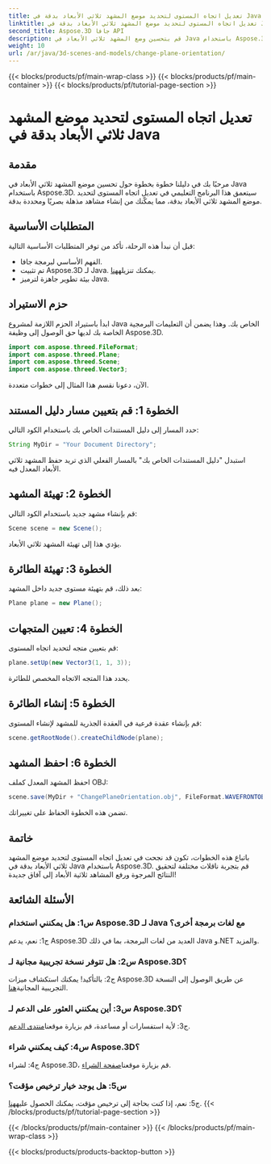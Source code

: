 ```yaml
---
title: تعديل اتجاه المستوى لتحديد موضع المشهد ثلاثي الأبعاد بدقة في Java
linktitle: تعديل اتجاه المستوى لتحديد موضع المشهد ثلاثي الأبعاد بدقة في Java
second_title: Aspose.3D جافا API
description: قم بتحسين وضع المشهد ثلاثي الأبعاد في Java باستخدام Aspose.3D. تعديل اتجاه الطائرة للتأكد من دقتها. قم بالتنزيل الآن للحصول على تجربة بصرية آسرة.
weight: 10
url: /ar/java/3d-scenes-and-models/change-plane-orientation/
---
```


{{< blocks/products/pf/main-wrap-class >}}
{{< blocks/products/pf/main-container >}}
{{< blocks/products/pf/tutorial-page-section >}}

# تعديل اتجاه المستوى لتحديد موضع المشهد ثلاثي الأبعاد بدقة في Java

## مقدمة

مرحبًا بك في دليلنا خطوة بخطوة حول تحسين موضع المشهد ثلاثي الأبعاد في Java باستخدام Aspose.3D. سيتعمق هذا البرنامج التعليمي في تعديل اتجاه المستوى لتحديد موضع المشهد ثلاثي الأبعاد بدقة، مما يمكّنك من إنشاء مشاهد مذهلة بصريًا ومحددة بدقة.

## المتطلبات الأساسية

قبل أن نبدأ هذه الرحلة، تأكد من توفر المتطلبات الأساسية التالية:

- الفهم الأساسي لبرمجة جافا.
- تم تثبيت Aspose.3D لـ Java. يمكنك تنزيله[هنا](https://releases.aspose.com/3d/java/).
- بيئة تطوير جاهزة لترميز Java.

## حزم الاستيراد

ابدأ باستيراد الحزم اللازمة لمشروع Java الخاص بك. وهذا يضمن أن التعليمات البرمجية الخاصة بك لديها حق الوصول إلى وظيفة Aspose.3D. 

```java
import com.aspose.threed.FileFormat;
import com.aspose.threed.Plane;
import com.aspose.threed.Scene;
import com.aspose.threed.Vector3;
```

الآن، دعونا نقسم هذا المثال إلى خطوات متعددة.

## الخطوة 1: قم بتعيين مسار دليل المستند

حدد المسار إلى دليل المستندات الخاص بك باستخدام الكود التالي:

```java
String MyDir = "Your Document Directory";
```

استبدل "دليل المستندات الخاص بك" بالمسار الفعلي الذي تريد حفظ المشهد ثلاثي الأبعاد المعدل فيه.

## الخطوة 2: تهيئة المشهد

قم بإنشاء مشهد جديد باستخدام الكود التالي:

```java
Scene scene = new Scene();
```

يؤدي هذا إلى تهيئة المشهد ثلاثي الأبعاد.

## الخطوة 3: تهيئة الطائرة

بعد ذلك، قم بتهيئة مستوى جديد داخل المشهد:

```java
Plane plane = new Plane();
```

## الخطوة 4: تعيين المتجهات

قم بتعيين متجه لتحديد اتجاه المستوى:

```java
plane.setUp(new Vector3(1, 1, 3));
```

يحدد هذا المتجه الاتجاه المخصص للطائرة.

## الخطوة 5: إنشاء الطائرة

قم بإنشاء عقدة فرعية في العقدة الجذرية للمشهد لإنشاء المستوى:

```java
scene.getRootNode().createChildNode(plane);
```

## الخطوة 6: احفظ المشهد

احفظ المشهد المعدل كملف OBJ:

```java
scene.save(MyDir + "ChangePlaneOrientation.obj", FileFormat.WAVEFRONTOBJ);
```

تضمن هذه الخطوة الحفاظ على تغييراتك.

## خاتمة

باتباع هذه الخطوات، تكون قد نجحت في تعديل اتجاه المستوى لتحديد موضع المشهد ثلاثي الأبعاد بدقة في Java باستخدام Aspose.3D. قم بتجربة ناقلات مختلفة لتحقيق النتائج المرجوة ورفع المشاهد ثلاثية الأبعاد إلى آفاق جديدة!


## الأسئلة الشائعة

### س1: هل يمكنني استخدام Aspose.3D لـ Java مع لغات برمجة أخرى؟

ج1: نعم، يدعم Aspose.3D العديد من لغات البرمجة، بما في ذلك Java و.NET والمزيد.

### س2: هل تتوفر نسخة تجريبية مجانية لـ Aspose.3D؟

 ج2: بالتأكيد! يمكنك استكشاف ميزات Aspose.3D عن طريق الوصول إلى النسخة التجريبية المجانية[هنا](https://releases.aspose.com/).

### س3: أين يمكنني العثور على الدعم لـ Aspose.3D؟

 ج3: لأية استفسارات أو مساعدة، قم بزيارة موقعنا[منتدى الدعم](https://forum.aspose.com/c/3d/18).

### س4: كيف يمكنني شراء Aspose.3D؟

 ج4: لشراء Aspose.3D، قم بزيارة موقعنا[صفحة الشراء](https://purchase.aspose.com/buy).

### س5: هل يوجد خيار ترخيص مؤقت؟

 ج5: نعم، إذا كنت بحاجة إلى ترخيص مؤقت، يمكنك الحصول عليه[هنا](https://purchase.aspose.com/temporary-license/).
{{< /blocks/products/pf/tutorial-page-section >}}

{{< /blocks/products/pf/main-container >}}
{{< /blocks/products/pf/main-wrap-class >}}

{{< blocks/products/products-backtop-button >}}
